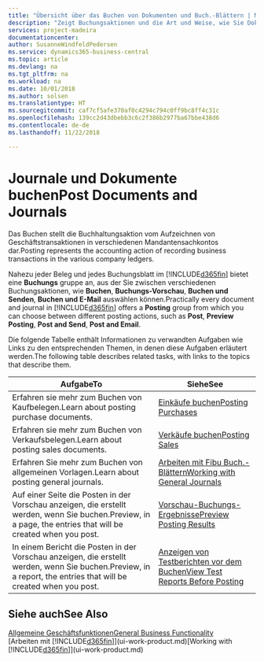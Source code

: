 ```yaml
---
title: "Übersicht über das Buchen von Dokumenten und Buch.-Blättern | Microsoft Docs"
description: "Zeigt Buchungsaktionen und die Art und Weise, wie Sie Dokumente und Buch.-Blätter buchen können."
services: project-madeira
documentationcenter: 
author: SusanneWindfeldPedersen
ms.service: dynamics365-business-central
ms.topic: article
ms.devlang: na
ms.tgt_pltfrm: na
ms.workload: na
ms.date: 10/01/2018
ms.author: solsen
ms.translationtype: HT
ms.sourcegitcommit: caf7cf5afe370af0c4294c794c0ff9bc8ff4c31c
ms.openlocfilehash: 139cc2d43dbebb3c6c2f386b2977ba67bbe438d6
ms.contentlocale: de-de
ms.lasthandoff: 11/22/2018

---
```

# <a name="post-documents-and-journals"></a><span data-ttu-id="0be4e-103">Journale und Dokumente buchen</span><span class="sxs-lookup"><span data-stu-id="0be4e-103">Post Documents and Journals</span></span>
<span data-ttu-id="0be4e-104">Das Buchen stellt die Buchhaltungsaktion vom Aufzeichnen von Geschäftstransaktionen in verschiedenen Mandantensachkontos dar.</span><span class="sxs-lookup"><span data-stu-id="0be4e-104">Posting represents the accounting action of recording business transactions in the various company ledgers.</span></span>

<span data-ttu-id="0be4e-105">Nahezu jeder Beleg und jedes Buchungsblatt im [!INCLUDE[d365fin](includes/d365fin_md.md)] bietet eine **Buchungs** gruppe an, aus der Sie zwischen verschiedenen Buchungsaktionen, wie **Buchen**, **Buchungs-Vorschau**, **Buchen und Senden**, **Buchen und E-Mail** auswählen können.</span><span class="sxs-lookup"><span data-stu-id="0be4e-105">Practically every document and journal in [!INCLUDE[d365fin](includes/d365fin_md.md)] offers a **Posting** group from which you can choose between different posting actions, such as **Post**, **Preview Posting**, **Post and Send**, **Post and Email**.</span></span>

<span data-ttu-id="0be4e-106">Die folgende Tabelle enthält Informationen zu verwandten Aufgaben wie Links zu den entsprechenden Themen, in denen diese Aufgaben erläutert werden.</span><span class="sxs-lookup"><span data-stu-id="0be4e-106">The following table describes related tasks, with links to the topics that describe them.</span></span>

| <span data-ttu-id="0be4e-107">Aufgabe</span><span class="sxs-lookup"><span data-stu-id="0be4e-107">To</span></span> | <span data-ttu-id="0be4e-108">Siehe</span><span class="sxs-lookup"><span data-stu-id="0be4e-108">See</span></span> |
| --- | --- |
| <span data-ttu-id="0be4e-109">Erfahren sie mehr zum Buchen von Kaufbelegen.</span><span class="sxs-lookup"><span data-stu-id="0be4e-109">Learn about posting purchase documents.</span></span> |[<span data-ttu-id="0be4e-110">Einkäufe buchen</span><span class="sxs-lookup"><span data-stu-id="0be4e-110">Posting Purchases</span></span>](ui-post-purchases.md) |
| <span data-ttu-id="0be4e-111">Erfahren sie mehr zum Buchen von Verkaufsbelegen.</span><span class="sxs-lookup"><span data-stu-id="0be4e-111">Learn about posting sales documents.</span></span> |[<span data-ttu-id="0be4e-112">Verkäufe buchen</span><span class="sxs-lookup"><span data-stu-id="0be4e-112">Posting Sales</span></span>](ui-post-sales.md) |
| <span data-ttu-id="0be4e-113">Erfahren Sie mehr zum Buchen von allgemeinen Vorlagen.</span><span class="sxs-lookup"><span data-stu-id="0be4e-113">Learn about posting general journals.</span></span> |[<span data-ttu-id="0be4e-114">Arbeiten mit Fibu Buch.-Blättern</span><span class="sxs-lookup"><span data-stu-id="0be4e-114">Working with General Journals</span></span>](ui-work-general-journals.md) |
| <span data-ttu-id="0be4e-115">Auf einer Seite die Posten in der Vorschau anzeigen, die erstellt werden, wenn Sie buchen.</span><span class="sxs-lookup"><span data-stu-id="0be4e-115">Preview, in a page, the entries that will be created when you post.</span></span> |[<span data-ttu-id="0be4e-116">Vorschau-Buchungs-Ergebnisse</span><span class="sxs-lookup"><span data-stu-id="0be4e-116">Preview Posting Results</span></span>](ui-how-preview-post-results.md) |
| <span data-ttu-id="0be4e-117">In einem Bericht die Posten in der Vorschau anzeigen, die erstellt werden, wenn Sie buchen.</span><span class="sxs-lookup"><span data-stu-id="0be4e-117">Preview, in a report, the entries that will be created when you post.</span></span> |[<span data-ttu-id="0be4e-118">Anzeigen von Testberichten vor dem Buchen</span><span class="sxs-lookup"><span data-stu-id="0be4e-118">View Test Reports Before Posting</span></span>](ui-how-view-test-reports-posting.md) |

## <a name="see-also"></a><span data-ttu-id="0be4e-119">Siehe auch</span><span class="sxs-lookup"><span data-stu-id="0be4e-119">See Also</span></span>
[<span data-ttu-id="0be4e-120">Allgemeine Geschäftsfunktionen</span><span class="sxs-lookup"><span data-stu-id="0be4e-120">General Business Functionality</span></span>](ui-across-business-areas.md)  
<span data-ttu-id="0be4e-121">[Arbeiten mit [!INCLUDE[d365fin](includes/d365fin_md.md)]](ui-work-product.md)</span><span class="sxs-lookup"><span data-stu-id="0be4e-121">[Working with [!INCLUDE[d365fin](includes/d365fin_md.md)]](ui-work-product.md)</span></span>


